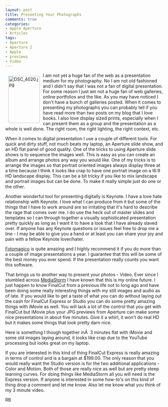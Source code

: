 ```yaml
---
layout: post
title: Presenting Your Photographs
comments: true
categories:
- Apple Aperture
- Articles
tags:
- Aperture
- Aperture 2
- Apple
- previews
- Video
---
```

<a rel="lightbox" href="/wp-content/uploads/2009/01/DSC_4020.jpg"><img title="DSC_4020.jpg" src="/wp-content/uploads/2009/01/.thumbs/.DSC_4020.jpg" border="0" alt="DSC_4020.jpg" hspace="10" vspace="10" width="100" height="150" align="left" /></a>I am not yet a huge fan of the web as a presentation medium for my photography. No I am not old fashioned and I didn't say that I was not a fan of digital presentation. For some reason I just am not a huge fan of web galleries, online portfolios and the like. As you may have noticed I don't have a bunch of galleries posted. When it comes to presenting my photographs you can probably tell if you have read more than two posts on my blog that I love books. I also love display sized prints, especially when I can present them as a group and the presentation as a whole is well done. The right room, the right lighting, the right context, etc.

When it comes to digital presentation I use a couple of different tools. For quick and dirty stuff, not much beats my laptop, an Aperture slide show, and an HD flat panel of good quality. <!--more-->One of the tricks to using Aperture slide shows is to sequence the images well. This is easy as you can create an album and arrange photos any way you would like. One of my tricks is to arrange the images so that portrait oriented images always display three at a time because I think it looks like crap to have one portrait image on a l6:9 HD landscape display. This can be a bit tricky if you like to mix landscape and portrait images but can be done. To make it really simple just do one or the other.

Another wonderful tool for presenting digitally is Keynote. I have a love hate relationship with Keynote. I love what I can produce from it but some of the things that I have to work around are so irritating that it's hard to describe the rage that comes over me. I do use the heck out of master slides and templates so I can through together a visually sophisticated presentation pretty quickly as long as I want it to have a look that I have already slaved over. If anyone has any Keynote questions or issues feel free to drop me a line - I may be able to give you a hand or at least you can share your joy and pain with a fellow Keynote lover/hater.

<a href="http://www.boinx.com/fotomagico/overview/" target="_blank">Fotomagico</a> is quite amazing and I highly recommend it if you do more than a couple of image presentations a year. I guarantee that this will be some of the best money you ever spend. If the presentation really counts you want this software.

That brings us to another way to present your photos - Video. Ever since I stumbled across <a href="http://mediastorm.org/" target="_blank">MediaStorm</a> I have known that this is my online future. I just happen to know FinalCut from a previous life not to long ago and have been doing some really interesting things with my still images and audio as of late. If you would like to get a taste of what you can do without laying out the cash for FinalCut Express or Studio you can do some pretty amazing things with iMovie as well. You will lack a lot of the control that you get with FinalCut but iMovie plus your JPG previews from Aperture can make some nice presentations in about five minutes. Give it a whirl, it won't do real HD but it makes some things that look pretty darn nice.

Here is something I though together inÂ  3 minutes flat with iMovie and some old images laying around, it looks like crap due to the YouTube processing but looks great on my laptop.

<object width="425" height="344" data="http://www.youtube.com/v/mZjkg3hIYTc&amp;hl=en&amp;fs=1" type="application/x-shockwave-flash"><param name="allowFullScreen" value="true" /><param name="allowscriptaccess" value="always" /><param name="src" value="http://www.youtube.com/v/mZjkg3hIYTc&amp;hl=en&amp;fs=1" /><param name="allowfullscreen" value="true" /></object>

If you are interested in this kind of thing FinalCut Express is really amazing in terms of control and is a bargain at $199.00. The only reason that you would really want the Studio version is for the two additional applications - Color and Motion. Both of those are really nice as well but are pretty steep learning curves. For doing things like MediaStorm all you will need is the Express version. If anyone is interested in some how-to's on this kind of thing drop a comment and let me know. Also let me know what you think of my 3 minute video.

RB